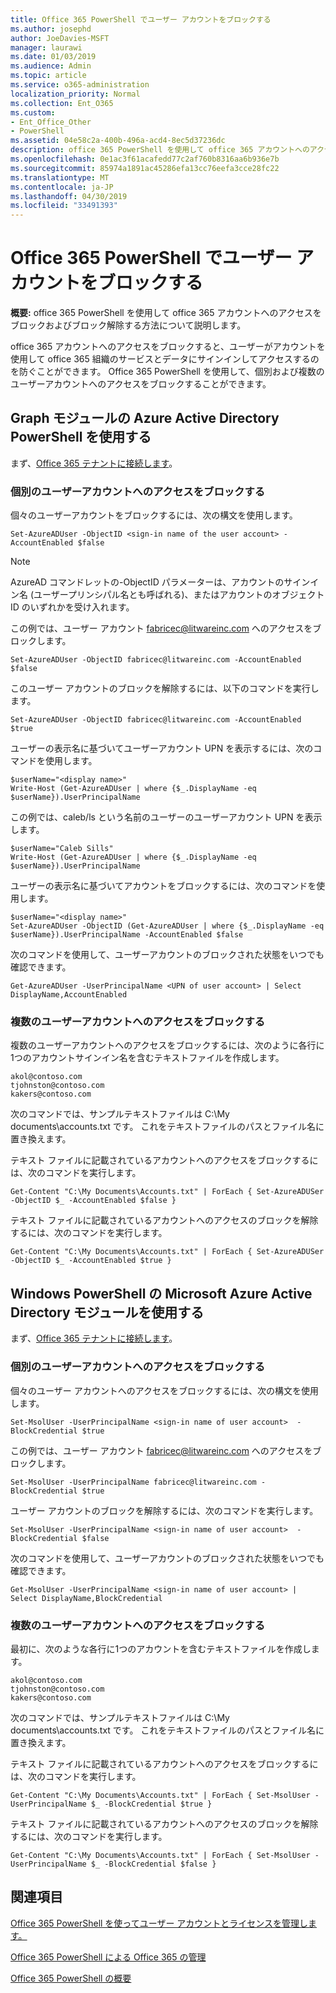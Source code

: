 ```yaml
---
title: Office 365 PowerShell でユーザー アカウントをブロックする
ms.author: josephd
author: JoeDavies-MSFT
manager: laurawi
ms.date: 01/03/2019
ms.audience: Admin
ms.topic: article
ms.service: o365-administration
localization_priority: Normal
ms.collection: Ent_O365
ms.custom:
- Ent_Office_Other
- PowerShell
ms.assetid: 04e58c2a-400b-496a-acd4-8ec5d37236dc
description: office 365 PowerShell を使用して office 365 アカウントへのアクセスをブロックおよびブロック解除する方法について説明します。
ms.openlocfilehash: 0e1ac3f61acafedd77c2af760b8316aa6b936e7b
ms.sourcegitcommit: 85974a1891ac45286efa13cc76eefa3cce28fc22
ms.translationtype: MT
ms.contentlocale: ja-JP
ms.lasthandoff: 04/30/2019
ms.locfileid: "33491393"
---
```

# <a name="block-user-accounts-with-office-365-powershell"></a>Office 365 PowerShell でユーザー アカウントをブロックする

**概要:** office 365 PowerShell を使用して office 365 アカウントへのアクセスをブロックおよびブロック解除する方法について説明します。
  
office 365 アカウントへのアクセスをブロックすると、ユーザーがアカウントを使用して office 365 組織のサービスとデータにサインインしてアクセスするのを防ぐことができます。 Office 365 PowerShell を使用して、個別および複数のユーザーアカウントへのアクセスをブロックすることができます。

## <a name="use-the-azure-active-directory-powershell-for-graph-module"></a>Graph モジュールの Azure Active Directory PowerShell を使用する

まず、[Office 365 テナントに接続します](connect-to-office-365-powershell.md#connect-with-the-azure-active-directory-powershell-for-graph-module)。
 
### <a name="block-access-to-individual-user-accounts"></a>個別のユーザーアカウントへのアクセスをブロックする

個々のユーザーアカウントをブロックするには、次の構文を使用します。
  
```
Set-AzureADUser -ObjectID <sign-in name of the user account> -AccountEnabled $false
```

> [!NOTE]
> AzureAD コマンドレットの-ObjectID パラメーターは、アカウントのサインイン名 (ユーザープリンシパル名とも呼ばれる)、またはアカウントのオブジェクト ID のいずれかを受け入れます。 
  
この例では、ユーザー アカウント fabricec@litwareinc.com へのアクセスをブロックします。
  
```
Set-AzureADUser -ObjectID fabricec@litwareinc.com -AccountEnabled $false
```

このユーザー アカウントのブロックを解除するには、以下のコマンドを実行します。
  
```
Set-AzureADUser -ObjectID fabricec@litwareinc.com -AccountEnabled $true
```

ユーザーの表示名に基づいてユーザーアカウント UPN を表示するには、次のコマンドを使用します。
  
```
$userName="<display name>"
Write-Host (Get-AzureADUser | where {$_.DisplayName -eq $userName}).UserPrincipalName

```

この例では、caleb/ls という名前のユーザーのユーザーアカウント UPN を表示します。
  
```
$userName="Caleb Sills"
Write-Host (Get-AzureADUser | where {$_.DisplayName -eq $userName}).UserPrincipalName
```

ユーザーの表示名に基づいてアカウントをブロックするには、次のコマンドを使用します。
  
```
$userName="<display name>"
Set-AzureADUser -ObjectID (Get-AzureADUser | where {$_.DisplayName -eq $userName}).UserPrincipalName -AccountEnabled $false

```

次のコマンドを使用して、ユーザーアカウントのブロックされた状態をいつでも確認できます。
  
```
Get-AzureADUser -UserPrincipalName <UPN of user account> | Select DisplayName,AccountEnabled
```

### <a name="block-access-to-multiple-user-accounts"></a>複数のユーザーアカウントへのアクセスをブロックする

複数のユーザーアカウントへのアクセスをブロックするには、次のように各行に1つのアカウントサインイン名を含むテキストファイルを作成します。
    
  ```
akol@contoso.com
tjohnston@contoso.com
kakers@contoso.com
  ```

次のコマンドでは、サンプルテキストファイルは C:\My documents\accounts.txt です。 これをテキストファイルのパスとファイル名に置き換えます。
  
テキスト ファイルに記載されているアカウントへのアクセスをブロックするには、次のコマンドを実行します。
    
```
Get-Content "C:\My Documents\Accounts.txt" | ForEach { Set-AzureADUSer -ObjectID $_ -AccountEnabled $false }
```

テキスト ファイルに記載されているアカウントへのアクセスのブロックを解除するには、次のコマンドを実行します。
    
```
Get-Content "C:\My Documents\Accounts.txt" | ForEach { Set-AzureADUSer -ObjectID $_ -AccountEnabled $true }
```

## <a name="use-the-microsoft-azure-active-directory-module-for-windows-powershell"></a>Windows PowerShell の Microsoft Azure Active Directory モジュールを使用する

まず、[Office 365 テナントに接続します](connect-to-office-365-powershell.md#connect-with-the-microsoft-azure-active-directory-module-for-windows-powershell)。

    
### <a name="block-access-to-individual-user-accounts"></a>個別のユーザーアカウントへのアクセスをブロックする

個々のユーザー アカウントへのアクセスをブロックするには、次の構文を使用します。
  
```
Set-MsolUser -UserPrincipalName <sign-in name of user account>  -BlockCredential $true
```

この例では、ユーザー アカウント fabricec@litwareinc.com へのアクセスをブロックします。
  
```
Set-MsolUser -UserPrincipalName fabricec@litwareinc.com -BlockCredential $true
```

ユーザー アカウントのブロックを解除するには、次のコマンドを実行します。
  
```
Set-MsolUser -UserPrincipalName <sign-in name of user account>  -BlockCredential $false
```

次のコマンドを使用して、ユーザーアカウントのブロックされた状態をいつでも確認できます。
  
```
Get-MsolUser -UserPrincipalName <sign-in name of user account> | Select DisplayName,BlockCredential
```

### <a name="block-access-to-multiple-user-accounts"></a>複数のユーザーアカウントへのアクセスをブロックする

最初に、次のような各行に1つのアカウントを含むテキストファイルを作成します。
    
  ```
akol@contoso.com
tjohnston@contoso.com
kakers@contoso.com
  ```
次のコマンドでは、サンプルテキストファイルは C:\My documents\accounts.txt です。 これをテキストファイルのパスとファイル名に置き換えます。
    
テキスト ファイルに記載されているアカウントへのアクセスをブロックするには、次のコマンドを実行します。
    
  ```
  Get-Content "C:\My Documents\Accounts.txt" | ForEach { Set-MsolUser -UserPrincipalName $_ -BlockCredential $true }
  ```
テキスト ファイルに記載されているアカウントへのアクセスのブロックを解除するには、次のコマンドを実行します。
    
  ```
  Get-Content "C:\My Documents\Accounts.txt" | ForEach { Set-MsolUser -UserPrincipalName $_ -BlockCredential $false }
  ```

## <a name="see-also"></a>関連項目

[Office 365 PowerShell を使ってユーザー アカウントとライセンスを管理します。](manage-user-accounts-and-licenses-with-office-365-powershell.md)
  
[Office 365 PowerShell による Office 365 の管理](manage-office-365-with-office-365-powershell.md)
  
[Office 365 PowerShell の概要](getting-started-with-office-365-powershell.md)
